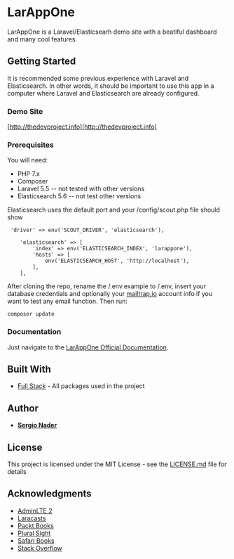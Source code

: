 # LarAppOne

LarAppOne is a Laravel/Elasticsearh demo site with a beatiful dashboard and many cool features. 

## Getting Started

It is recommended some previous experience with Laravel and Elasticsearch. In other words, it should be important to use this app in a computer where Laravel and Elasticsearch are already configured. 

### Demo Site
[http://thedevproject.info](http://thedevproject.info)

### Prerequisites

You will need:
* PHP 7.x
* Composer
* Laravel 5.5 -- not tested with other versions
* Elasticsearch 5.6 -- not test other versions

Elasticsearch uses the default port and your /config/scout.php file should show

````
 'driver' => env('SCOUT_DRIVER', 'elasticsearch'),

    'elasticsearch' => [
        'index' => env('ELASTICSEARCH_INDEX', 'larappone'),
        'hosts' => [
            env('ELASTICSEARCH_HOST', 'http://localhost'),
        ],
    ],
````

After cloning the repo, rename the /.env.example to /.env, insert your database credentials and optionally your [mailtrap.io](http://mailtrap.io) account info if you want to test any email function.
Then run: 
````
composer update
````

### Documentation
Just navigate to the [LarAppOne Official Documentation](http://app.thedevproject.info/docs/project).

## Built With

* [Full Stack](http://app.thedevproject.info/docs/stack) - All packages used in the project

## Author

* **[Sergio Nader](http://app.thedevproject.info/docs/author)**  

## License

This project is licensed under the MIT License - see the [LICENSE.md](LICENSE.md) file for details

## Acknowledgments
* [AdminLTE 2](https://adminlte.io/themes/AdminLTE/index2.html)
* [Laracasts](https://laracasts.com)
* [Packt Books](https://packtpub.com)
* [Plural Sight](https://pluralsight.com)
* [Safari Books](https://safaribooksonline.com)
* [Stack Overflow](https://stackoverflow.com)

